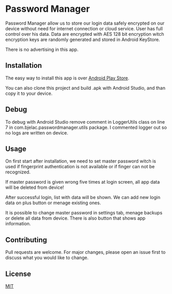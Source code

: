 # Password Manager

Password Manager allow us to store our login data safely encrypted on our device without
need for internet connection or cloud service. User has full control over his data.
Data are encrypted with AES 128 bit encryption witch encryption keys are randomly 
generated and stored in Android KeyStore.

There is no advertising in this app.

## Installation

The easy way to install this app is over [Android Play Store](https://play.google.com/store/apps/details?id=com.bjelac.passwordmanager). 

You can also clone this project and build .apk with Android Studio, 
and than copy it to your device.

## Debug
To debug with Android Studio remove comment in LoggerUtils class on line 7 in com.bjelac.passwordmanager.utils package.
I commented logger out so no logs are written on device.

## Usage

On first start after installation, we need to set master password witch is 
used if fingerprint authentication is not available or if finger can not 
be recognized. 

If master password is given wrong five times at login screen, all app data will
be deleted from device!

After successful login, list with data will be shown.
We can add new login data on plus button or menage existing ones.

It is possible to change master password in settings tab, menage backups 
or delete all data from device. There is also button that shows app information.


## Contributing
Pull requests are welcome. For major changes, please open an issue first to discuss what you would like to change.


## License
[MIT](https://choosealicense.com/licenses/mit/)